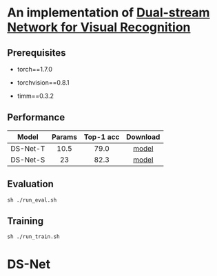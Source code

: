 # An implementation of  [Dual-stream Network for Visual Recognition](https://arxiv.org/abs/2105.14734) 

## Prerequisites 

* torch==1.7.0

* torchvision==0.8.1

* timm==0.3.2

## Performance

|Model|Params|Top-1 acc|Download|
| :-------: | :-------: | :-------: | :-------: |
|DS-Net-T|10.5|79.0|[model](tiny的链接)|
|DS-Net-S|23|82.3|[model](small的链接)|

## Evaluation
```
sh ./run_eval.sh
```

## Training
```
sh ./run_train.sh
```

# DS-Net
